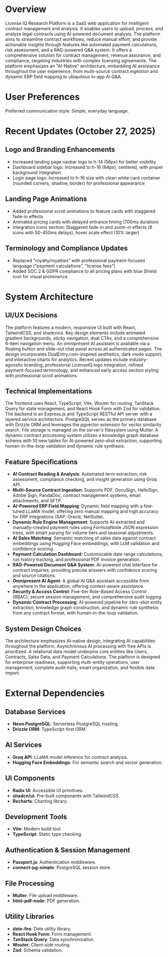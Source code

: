 # Overview

License IQ Research Platform is a SaaS web application for intelligent contract management and analysis. It enables users to upload, process, and analyze legal contracts using AI-powered document analysis. The platform aims to streamline contract workflows, reduce manual effort, and provide actionable insights through features like automated payment calculations, risk assessment, and a RAG-powered Q&A system. It offers a comprehensive solution for contract management, revenue assurance, and compliance, targeting industries with complex licensing agreements. The platform emphasizes an "AI-Native" architecture, embedding AI assistance throughout the user experience, from multi-source contract ingestion and dynamic ERP field mapping to ubiquitous in-app AI Q&A.

# User Preferences

Preferred communication style: Simple, everyday language.

# Recent Updates (October 27, 2025)

## Logo and Branding Enhancements
- Increased landing page navbar logo to h-14 (56px) for better visibility
- Dashboard sidebar logo: Increased to h-16 (64px), centered, with proper background integration
- Login page logo: Increased to h-16 size with clean white card container (rounded corners, shadow, border) for professional appearance

## Landing Page Animations
- Added professional scroll animations to feature cards with staggered fade-in effects
- Animated pricing cards with delayed entrance timing (700ms duration)
- Integration icons section: Staggered fade-in and zoom-in effects (8 icons with 50-450ms delays), hover scale effect (10% larger)

## Terminology and Compliance Updates
- Replaced "royalty/royalties" with professional payment-focused language ("payment calculations", "license fees")
- Added SOC 2 & GDPR compliance to all pricing plans with blue Shield icon for visual prominence

# System Architecture

## UI/UX Decisions
The platform features a modern, responsive UI built with React, TailwindCSS, and shadcn/ui. Key design elements include animated gradient backgrounds, sticky navigation, dual CTAs, and a comprehensive 6-item navigation menu. An omnipresent AI assistant is available via a floating button and slide-out chat panel across all authenticated pages. The design incorporates DualEntry.com-inspired aesthetics, dark mode support, and interactive charts for analytics. Recent updates include industry-agnostic branding, professional LicenseIQ logo integration, refined payment-focused terminology, and enhanced early access section styling with professional scroll animations.

## Technical Implementations
The frontend uses React, TypeScript, Vite, Wouter for routing, TanStack Query for state management, and React Hook Form with Zod for validation. The backend is an Express.js and TypeScript RESTful API server with a layered service architecture. PostgreSQL serves as the primary database with Drizzle ORM and leverages the pgvector extension for vector similarity search. File storage is managed on the server's filesystem using Multer. A dynamic contract processing system utilizes a knowledge graph database schema with 10 new tables for AI-powered zero-shot extraction, supporting human-in-the-loop validation and dynamic rule synthesis.

## Feature Specifications
-   **AI Contract Reading & Analysis**: Automated term extraction, risk assessment, compliance checking, and insight generation using Groq API.
-   **Multi-Source Contract Ingestion**: Supports PDF, DocuSign, HelloSign, Adobe Sign, PandaDoc, contract management systems, email attachments, and SFTP.
-   **AI-Powered ERP Field Mapping**: Dynamic field mapping with a fine-tuned LLaMA model, offering zero manual mapping and high accuracy for ERP integrations (SAP, Oracle, NetSuite).
-   **Dynamic Rule Engine Management**: Supports AI-extracted and manually-created payment rules using FormulaNode JSON expression trees, with smart parsing for volume tiers and seasonal adjustments.
-   **AI Sales Matching**: Semantic matching of sales data against contract embeddings using Hugging Face embeddings, with LLM validation and confidence scoring.
-   **Payment Calculation Dashboard**: Customizable date range calculations, run history tracking, and professional PDF invoice generation.
-   **RAG-Powered Document Q&A System**: AI-powered chat interface for contract inquiries, providing precise answers with confidence scoring and source citations.
-   **Omnipresent AI Agent**: A global AI Q&A assistant accessible from anywhere in the application, offering context-aware assistance.
-   **Security & Access Control**: Five-tier Role-Based Access Control (RBAC), secure session management, and comprehensive audit logging.
-   **Dynamic Contract Processing**: AI-powered pipeline for zero-shot entity extraction, knowledge graph construction, and dynamic rule synthesis from any contract format, with human-in-the-loop validation.

## System Design Choices
The architecture emphasizes AI-native design, integrating AI capabilities throughout the platform. Asynchronous AI processing with free APIs is prioritized. A relational data model underpins core entities like Users, Contracts, Sales Data, and Payment Calculations. The platform is designed for enterprise readiness, supporting multi-entity operations, user management, complete audit trails, smart organization, and flexible data import.

# External Dependencies

## Database Services
-   **Neon PostgreSQL**: Serverless PostgreSQL hosting.
-   **Drizzle ORM**: TypeScript-first ORM.

## AI Services
-   **Groq API**: LLaMA model inference for contract analysis.
-   **Hugging Face Embeddings**: For semantic search and vector generation.

## UI Components
-   **Radix UI**: Accessible UI primitives.
-   **shadcn/ui**: Pre-built components with TailwindCSS.
-   **Recharts**: Charting library.

## Development Tools
-   **Vite**: Modern build tool.
-   **TypeScript**: Static type checking.

## Authentication & Session Management
-   **Passport.js**: Authentication middleware.
-   **connect-pg-simple**: PostgreSQL session store.

## File Processing
-   **Multer**: File upload middleware.
-   **html-pdf-node**: PDF generation.

## Utility Libraries
-   **date-fns**: Date utility library.
-   **React Hook Form**: Form management.
-   **TanStack Query**: Data synchronization.
-   **Wouter**: Client-side routing.
-   **Zod**: Schema validation.
